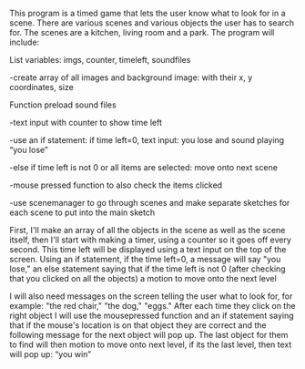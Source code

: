 This program is a timed game that lets the user know what to look for in a scene. There are various scenes and various objects the user has to search for. The scenes are a kitchen, living room and a park. The program will include:


List variables: imgs, counter, timeleft, soundfiles

-create array of all images and background image: with their x, y coordinates, size

 Function preload sound files

-text input with counter to show time left

-use an if statement: if time left=0, text input: you lose and sound playing “you lose”

-else if time left is not 0 or all items are selected: move onto next scene

-mouse pressed function to also check the items clicked

-use scenemanager to go through scenes and make separate sketches for each scene to put into the main sketch



First, I'll make an array of all the objects in the scene as well as the scene itself, then I'll start with making a timer, using a counter so it goes off every second. This time left will be displayed using a text input on the top of the screen. Using an if statement, if the time left=0, a message will say "you lose," an else statement saying that if the time left is not 0 (after checking that you clicked on all the objects) a motion to move onto the next level

I will also need messages on the screen telling the user what to look for, for example: "the red chair," "the dog," "eggs." After each time they click on the right object I will use the mousepressed function and an if statement saying that if the mouse's location is on that object they are correct and the following message for the next object will pop up. The last object for them to find will then motion to move onto next level, if its the last level, then text will pop up: “you win”